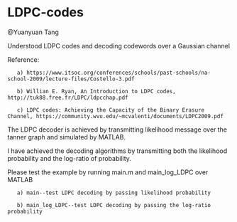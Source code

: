 # LDPC-codes

@Yuanyuan Tang

Understood LDPC codes and decoding codewords over a Gaussian channel

Reference: 
        
       a) https://www.itsoc.org/conferences/schools/past-schools/na-school-2009/lecture-files/Costello-3.pdf
       
       b) Willian E. Ryan, An Introduction to LDPC codes, http://tuk88.free.fr/LDPC/ldpcchap.pdf
       
       c) LDPC codes: Achieving the Capacity of the Binary Erasure Channel, https://community.wvu.edu/~mcvalenti/documents/LDPC2009.pdf
       
       
The LDPC decoder is achieved by transmitting likelihood message over the tanner graph and simulated by MATLAB. 


I have achieved the decoding algorithms by transmitting both the likelihood probability and the log-ratio of probability. 


Please test the example by running main.m and main_log_LDPC over MATLAB
   
       a) main--test LDPC decoding by passing likelihood probability
   
       b) main_log_LDPC--test LDPC decoding by passing the log-ratio probability


